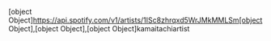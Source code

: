 [object Object]https://api.spotify.com/v1/artists/1ISc8zhrqxd5WrJMkMMLSm[object Object],[object Object],[object Object]kamaitachiartist